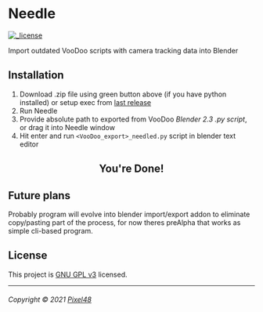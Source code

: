 # Needle
<!-- [![_version]][lastRelease] -->
[![_license]][license]
<!-- [![_commits]][develop] -->

Import outdated VooDoo scripts with camera tracking data into Blender

## Installation
1. Download .zip file using green button above (if you have python installed) or setup exec from [last release][lastRelease]
2. Run Needle 
3. Provide absolute path to exported from VooDoo *Blender 2.3 .py script*, or drag it into Needle window
4. Hit enter and run `<VooDoo_export>_needled.py` script in blender text editor 
<h2 style="text-align: center">You're Done!</h2>


## Future plans
Probably program will evolve into blender import/export addon to eliminate copy/pasting part of the process, for now theres preAlpha that works as simple cli-based program.

## License
This project is [GNU GPL v3](https://www.gnu.org/licenses/) licensed.

---
###### Copyright © 2021 [Pixel48](https://github.com/Pixel48)  


[_status]: https://img.shields.io/badge/status-not_ready-red

[_version]: https://img.shields.io/github/v/release/Pixel48/Needle?label=version&color=red
[lastRelease]: https://github.com/Pixel48/Needle/releases/latest

[_commits]:  https://img.shields.io/github/commit-activity/m/Pixel48/Needle?color=informational&logo=github
[develop]: https://github.com/Pixel48/Needle/commits/develop

[_license]: https://img.shields.io/github/license/Pixel48/Needle?color=brown
[license]: https://github.com/Pixel48/Needle/blob/master/LICENSE
